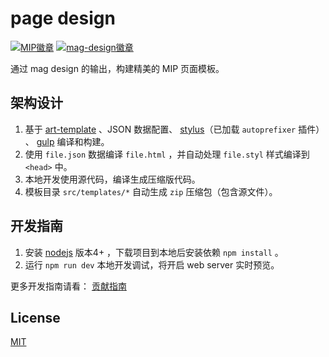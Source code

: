 # page design

[![MIP徽章](https://img.shields.io/badge/Powered%20by-MIP-brightgreen.svg)](https://www.mipengine.org)
[![mag-design徽章](https://img.shields.io/badge/Design%20by-Mag-brightgreen.svg)](https://github.com/mipengine/mip-mag-design)

通过 mag design 的输出，构建精美的 MIP 页面模板。

## 架构设计

1. 基于 [art-template](https://github.com/aui/art-template) 、JSON 数据配置、 [stylus](http://stylus-lang.com/)（已加载 `autoprefixer` 插件） 、 [gulp](https://gulpjs.com/) 编译和构建。
1. 使用 `file.json` 数据编译 `file.html` ，并自动处理 `file.styl` 样式编译到 `<head>` 中。
1. 本地开发使用源代码，编译生成压缩版代码。
1. 模板目录 `src/templates/*` 自动生成 `zip` 压缩包（包含源文件）。

## 开发指南

1. 安装 [nodejs](https://nodejs.org/) 版本4+ ，下载项目到本地后安装依赖 `npm install` 。
1. 运行 `npm run dev` 本地开发调试，将开启 web server 实时预览。

更多开发指南请看： [贡献指南](./CONTRIBUTING.md)

## License

[MIT](./LICENSE)
